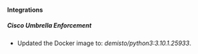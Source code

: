 #### Integrations
##### Cisco Umbrella Enforcement
- Updated the Docker image to: *demisto/python3:3.10.1.25933*.
